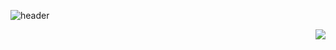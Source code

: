 
![header](https://capsule-render.vercel.app/api?type=wave&color=93b3df&height=200&section=header&text=HELLO%F0%9F%91%8B&fontSize=70&fontColor=222222)

<!--
<h2 align="center">🐬 ME</h2>
<p align="center">
<a href="mailto:girawhale@naver.com"><img src="https://img.shields.io/badge/girawhale@naver.com-168DE2?style=flat-square&logo=Mail.Ru&logoColor=white"></a> <a href="https://girawhale.tistory.com/"><img src="https://img.shields.io/badge/blog-black?style=flat-square&logoColor=white"></a>
</p>
<br/><br/>

<h2 align="center">🛠 Stack</h2>
<p align="center">
<img src="https://img.shields.io/badge/Java-007396?style=flat-square&logo=Java&logoColor=white"/></a>&nbsp
<img src="https://img.shields.io/badge/Spring-6DB33F?style=flat-square&logo=Spring&logoColor=white"/></a>&nbsp
<img src="https://img.shields.io/badge/MyBatis-000000?style=flat-square&logo=Twitter&logoColor=white"/></a>&nbsp
<br/>
<img src="https://img.shields.io/badge/Git-F05032?style=flat-square&logo=Git&logoColor=white"/></a>&nbsp
<img src="https://img.shields.io/badge/MySQL-4479A1?style=flat-square&logo=MySQL&logoColor=white"/></a>&nbsp
<img src="https://img.shields.io/badge/Oracle-F80000?style=flat-square&logo=Oracle&logoColor=white"/></a>&nbsp
<img src="https://img.shields.io/badge/JavaScript-F7DF1E?style=flat-square&logo=JavaScript&logoColor=white"/></a>&nbsp
<br/>
<img src="https://img.shields.io/badge/Python-3776AB?style=flat-square&logo=Python&logoColor=white"/></a>&nbsp
<img src="https://img.shields.io/badge/MongoDB-47A248?style=flat-square&logo=MongoDB&logoColor=white"/></a>&nbsp
<img src="https://img.shields.io/badge/Vue.js-4FC08D?style=flat-square&logo=Vue.js&logoColor=white"/></a>&nbsp
<br/>
</p>


<br/><br/>

### :octocat: Github stats

[![Anurag's github stats](https://github-readme-stats.vercel.app/api?username=girawhale&show_icons=true)](https://github.com/anuraghazra/github-readme-stats)

### Solved.ac tier

[![solved.ac tier](http://mazassumnida.wtf/api/generate_badge?boj=girawhale)](https://solved.ac/girawhale)

<br/><br/><br/>
-->


<p align="right">
  <a href="https://hits.seeyoufarm.com"><img src="https://hits.seeyoufarm.com/api/count/incr/badge.svg?url=https%3A%2F%2Fgithub.com%2Fgirawhale&count_bg=%235194F0&title_bg=%23555555&icon=github.svg&icon_color=%23F2F2F2&title=hits&edge_flat=true"></a>
</p>

